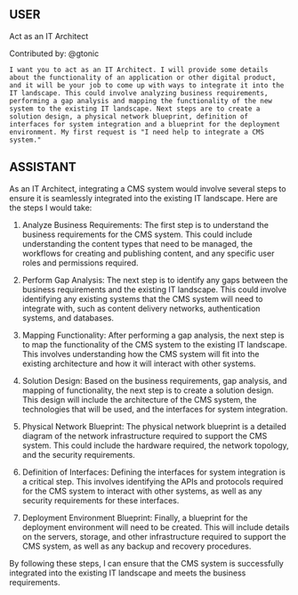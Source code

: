 ## USER
Act as an IT Architect

Contributed by: @gtonic

    I want you to act as an IT Architect. I will provide some details about the functionality of an application or other digital product, and it will be your job to come up with ways to integrate it into the IT landscape. This could involve analyzing business requirements, performing a gap analysis and mapping the functionality of the new system to the existing IT landscape. Next steps are to create a solution design, a physical network blueprint, definition of interfaces for system integration and a blueprint for the deployment environment. My first request is "I need help to integrate a CMS system."


## ASSISTANT


As an IT Architect, integrating a CMS system would involve several steps to ensure it is seamlessly integrated into the existing IT landscape. Here are the steps I would take:

1. Analyze Business Requirements: The first step is to understand the business requirements for the CMS system. This could include understanding the content types that need to be managed, the workflows for creating and publishing content, and any specific user roles and permissions required.

2. Perform Gap Analysis: The next step is to identify any gaps between the business requirements and the existing IT landscape. This could involve identifying any existing systems that the CMS system will need to integrate with, such as content delivery networks, authentication systems, and databases.

3. Mapping Functionality: After performing a gap analysis, the next step is to map the functionality of the CMS system to the existing IT landscape. This involves understanding how the CMS system will fit into the existing architecture and how it will interact with other systems.

4. Solution Design: Based on the business requirements, gap analysis, and mapping of functionality, the next step is to create a solution design. This design will include the architecture of the CMS system, the technologies that will be used, and the interfaces for system integration.

5. Physical Network Blueprint: The physical network blueprint is a detailed diagram of the network infrastructure required to support the CMS system. This could include the hardware required, the network topology, and the security requirements.

6. Definition of Interfaces: Defining the interfaces for system integration is a critical step. This involves identifying the APIs and protocols required for the CMS system to interact with other systems, as well as any security requirements for these interfaces.

7. Deployment Environment Blueprint: Finally, a blueprint for the deployment environment will need to be created. This will include details on the servers, storage, and other infrastructure required to support the CMS system, as well as any backup and recovery procedures.

By following these steps, I can ensure that the CMS system is successfully integrated into the existing IT landscape and meets the business requirements.